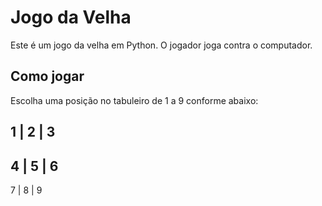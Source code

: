 # Jogo da Velha

Este é um jogo da velha em Python. O jogador joga contra o computador.

## Como jogar

Escolha uma posição no tabuleiro de 1 a 9 conforme abaixo:

1 | 2 | 3
---------
4 | 5 | 6
---------
7 | 8 | 9


